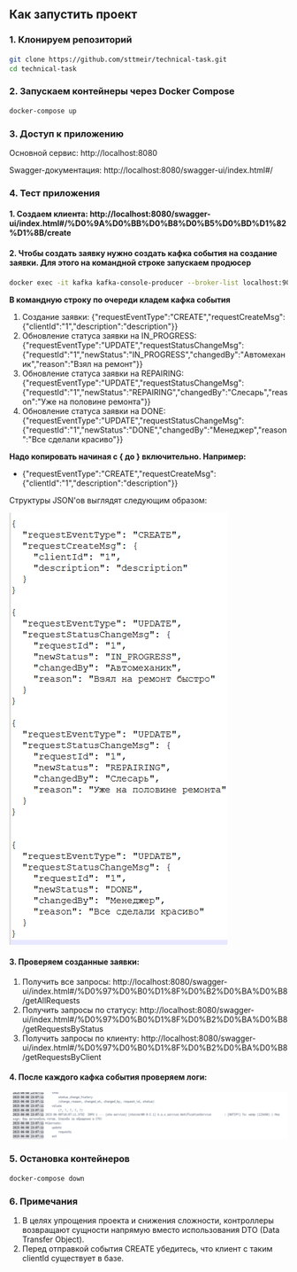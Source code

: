 ## Как запустить проект

### 1. Клонируем репозиторий

```bash
git clone https://github.com/sttmeir/technical-task.git
cd technical-task
```
### 2. Запускаем контейнеры через Docker Compose
```bash
docker-compose up
```

### 3. Доступ к приложению
Основной сервис: http://localhost:8080

Swagger-документация: http://localhost:8080/swagger-ui/index.html#/

### 4. Тест приложения
#### 1. Создаем клиента: http://localhost:8080/swagger-ui/index.html#/%D0%9A%D0%BB%D0%B8%D0%B5%D0%BD%D1%82%D1%8B/create
#### 2. Чтобы создать заявку нужно создать кафка события на создание заявки. Для этого на командной строке запускаем продюсер
```bash
docker exec -it kafka kafka-console-producer --broker-list localhost:9092 --topic request-events
```

**В командную строку по очереди кладем кафка события**
1. Создание заявки: 
{"requestEventType":"CREATE","requestCreateMsg": {"clientId":"1","description":"description"}}
2. Обновление статуса заявки на IN_PROGRESS: 
{"requestEventType":"UPDATE","requestStatusChangeMsg": {"requestId":"1","newStatus":"IN_PROGRESS","changedBy":"Автомеханик","reason":"Взял на ремонт"}}
3. Обновление статуса заявки на REPAIRING: 
{"requestEventType":"UPDATE","requestStatusChangeMsg": {"requestId":"1","newStatus":"REPAIRING","changedBy":"Слесарь","reason":"Уже на половине ремонта"}}
4. Обновление статуса заявки на DONE: 
{"requestEventType":"UPDATE","requestStatusChangeMsg": {"requestId":"1","newStatus":"DONE","changedBy":"Менеджер","reason":"Все сделали красиво"}}

**Надо копировать начиная с { до } включительно. Например:** 
* {"requestEventType":"CREATE","requestCreateMsg": {"clientId":"1","description":"description"}}

Структуры JSON'ов выглядят следующим образом:

![img.png](img.png)

#### 3. Проверяем созданные заявки: 
1. Получить все запросы: http://localhost:8080/swagger-ui/index.html#/%D0%97%D0%B0%D1%8F%D0%B2%D0%BA%D0%B8/getAllRequests
2. Получить запросы по статусу: http://localhost:8080/swagger-ui/index.html#/%D0%97%D0%B0%D1%8F%D0%B2%D0%BA%D0%B8/getRequestsByStatus
3. Получить запросы по клиенту: http://localhost:8080/swagger-ui/index.html#/%D0%97%D0%B0%D1%8F%D0%B2%D0%BA%D0%B8/getRequestsByClient

#### 4. После каждого кафка события проверяем логи:
![img_1.png](img_1.png)

### 5. Остановка контейнеров
```bash
docker-compose down
```
### 6. Примечания
1. В целях упрощения проекта и снижения сложности, контроллеры возвращают сущности напрямую вместо использования DTO (Data Transfer Object). 
2. Перед отправкой события CREATE убедитесь, что клиент с таким clientId существует в базе.
